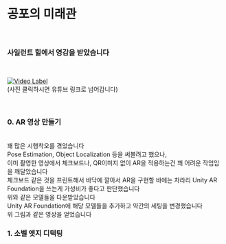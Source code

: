 # 공포의 미래관
<br>

### 사일런트 힐에서 영감을 받았습니다

<br>


[![Video Label](http://img.youtube.com/vi/7q0SYiYfO0U/0.jpg)](https://youtu.be/7q0SYiYfO0U)
<br> (사진 클릭하시면 유튜브 링크로 넘어갑니다)

<br>

### 0. AR 영상 만들기

<br>
꽤 많은 시행착오를 겪었습니다
<br>
Pose Estimation, Object Localization 등을 써볼려고 했으나,
<br>
이미 촬영한 영상에서 체크보드나, QR이미지 없이 AR을 적용하는건 꽤 어려운 작업임을 깨달았습니다
<br>
체크보드 같은 것을 프린트해서 바닥에 깔아서 AR을 구현할 바에는 차라리 Unity AR Foundation을 쓰는게 가성비가 좋다고 판단했습니다
<br>
위와 같은 모델들을 다운받았습니다
<br>
Unity AR Foundation에 해당 모델들을 추가하고 약간의 세팅을 변경했습니다
<br>
위 그림과 같은 영상을 얻었습니다



<br>

### 1. 소벨 엣지 디텍팅
